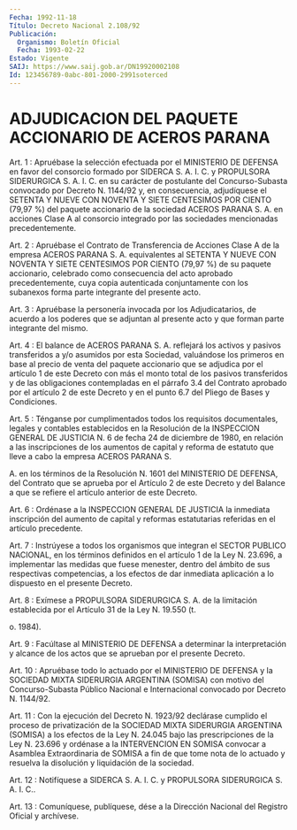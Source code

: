 ```yaml
---
Fecha: 1992-11-18
Título: Decreto Nacional 2.108/92
Publicación:
  Organismo: Boletín Oficial
  Fecha: 1993-02-22
Estado: Vigente
SAIJ: https://www.saij.gob.ar/DN19920002108
Id: 123456789-0abc-801-2000-2991soterced
---
```

# ADJUDICACION DEL PAQUETE ACCIONARIO DE ACEROS PARANA

<a id="1"></a>
Art. 1 : Apruébase la selección efectuada por el MINISTERIO DE DEFENSA  en  favor  del consorcio formado por SIDERCA S. A. I. C. y PROPULSORA SIDERURGICA  S.  A.  I.  C. en su carácter de postulante del  Concurso-Subasta  convocado  por  Decreto  N.  1144/92  y,  en consecuencia, adjudíquese el SETENTA Y NUEVE  CON  NOVENTA  Y SIETE CENTESIMOS  POR  CIENTO  (79,97  %)  del  paquete  accionario de la sociedad  ACEROS  PARANA  S.  A.  en acciones Clase A al  consorcio integrado    por   las  sociedades  mencionadas    precedentemente.

<a id="2"></a>
Art.  2  :  Apruébase el Contrato de Transferencia de Acciones Clase A de la empresa  ACEROS  PARANA S. A. equivalentes al SETENTA Y NUEVE CON NOVENTA Y SIETE CENTESIMOS  POR  CIENTO (79,97 %) de su paquete accionario, celebrado como consecuencia  del  acto aprobado precedentemente,  cuya  copia  autenticada  conjuntamente  con  los subanexos forma parte integrante del presente acto.

<a id="3"></a>
Art. 3 : Apruébase la personería invocada por los Adjudicatarios,  de  acuerdo  a  los  poderes  que  se  adjuntan al presente acto y que forman parte integrante del mismo.

<a id="4"></a>
Art.  4  :  El  balance  de  ACEROS PARANA S. A. reflejará los activos y pasivos transferidos a y/o  asumidos  por  esta Sociedad, valuándose  los  primeros  en  base al precio de venta del  paquete accionario que se adjudica por el  artículo  1  de este Decreto con más el monto total de los pasivos transferidos y de las obligaciones  contempladas en el párrafo 3.4 del Contrato  aprobado por el artículo  2  de este Decreto y en el punto 6.7 del Pliego de Bases y Condiciones.

<a id="5"></a>
Art.  5  :  Ténganse  por  cumplimentados todos los requisitos documentales, legales y contables  establecidos en la Resolución de la INSPECCION GENERAL DE JUSTICIA N.  6 de fecha 24 de diciembre de 1980, en relación a las inscripciones de  los aumentos de capital y reforma de estatuto que lleve a cabo la empresa  ACEROS  PARANA  S.

A.  en  los  términos  de  la  Resolución N. 1601 del MINISTERIO DE DEFENSA, del Contrato que se aprueba  por  el  Artículo  2  de este Decreto  y  del  Balance  a  que se refiere el artículo anterior de este Decreto.

<a id="6"></a>
Art.  6  :  Ordénase  a  la  INSPECCION GENERAL DE JUSTICIA la inmediata inscripción del aumento de capital y reformas estatutarias referidas en el artículo precedente.

<a id="7"></a>
Art.  7  :  Instrúyese  a todos los organismos que integran el SECTOR PUBLICO NACIONAL, en los  términos  definidos en el artículo 1  de  la  Ley  N.  23.696,  a  implementar las medidas  que  fuese menester, dentro del ámbito de sus  respectivas competencias, a los efectos de dar inmediata aplicación a  lo  dispuesto en el presente Decreto.

<a id="8"></a>
Art.  8  :  Exímese  a  PROPULSORA  SIDERURGICA  S.  A.  de la limitación  establecida  por el Artículo 31 de la Ley N. 19.550 (t.

o. 1984).

<a id="9"></a>
Art.  9  :  Facúltase al MINISTERIO DE DEFENSA a determinar la interpretación y alcance  de  los  actos  que  se  aprueban  por el presente Decreto.

<a id="10"></a>
Art.  10  :  Apruébase  todo  lo  actuado por el MINISTERIO DE DEFENSA  y  la  SOCIEDAD  MIXTA SIDERURGIA ARGENTINA  (SOMISA)  con motivo  del  Concurso-Subasta   Público  Nacional  e  Internacional convocado por Decreto N. 1144/92.

<a id="11"></a>
Art.  11  :  Con la ejecución del Decreto N. 1923/92 declárase cumplido  el  proceso    de  privatización  de  la  SOCIEDAD  MIXTA SIDERURGIA ARGENTINA (SOMISA)  a  los  efectos  de la Ley N. 24.045 bajo  las  prescripciones  de  la  Ley  N. 23.696 y ordénase  a  la INTERVENCION  EN  SOMISA  convocar  a  Asamblea  Extraordinaria  de SOMISA  a  fin  de  que  tome  nota  de lo actuado  y  resuelva  la disolución y liquidación de la sociedad.

<a id="12"></a>
Art.  12  :  Notifíquese  a  SIDERCA  S. A. I. C. y PROPULSORA SIDERURGICA S. A. I. C..

<a id="13"></a>
Art. 13 : Comuníquese, publíquese, dése a la Dirección Nacional del Registro Oficial y archívese.